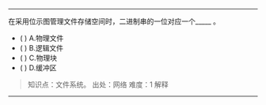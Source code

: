 ---
在采用位示图管理文件存储空间时，二进制串的一位对应一个_____ 。
- ( ) A.物理文件 
- ( ) B.逻辑文件 
- ( ) C.物理块 
- ( ) D.缓冲区

> 知识点：文件系统。
> 出处：网络
> 难度：1
> 解释

---